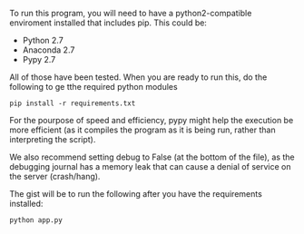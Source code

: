 To run this program, you will need to have a python2-compatible enviroment installed that includes pip. This could be:
* Python 2.7
* Anaconda 2.7
* Pypy 2.7

All of those have been tested. When you are ready to run this, do the following to ge tthe required python modules

```pip install -r requirements.txt```

For the pourpose of speed and efficiency, pypy might help the execution be more efficient (as it compiles the program as it is being run, rather than interpreting the script).

We also recommend setting debug to False (at the bottom of the file), as the debugging journal has a memory leak that can cause a denial of service on the server (crash/hang).

The gist will be to run the following after you have the requirements installed:

```python app.py```
